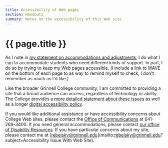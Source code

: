 ```yaml
---
title: Accessibility of Web pages
section: Handouts
summary: Notes on the accessibility of this Web site
---
```

# {{ page.title }}

As I note in [my statement on accommodations and
adjustments](../handouts/accommodations), I do what I can to accommodate
students who need different kinds of support.  In part, I do so by trying
to keep my Web pages accessible.  (I include a link to WAVE on the bottom
of each page to as way to remind myself to check; I don't remember as much
as I'd like.)

Like the broader Grinnell College community, I am committed to providing
a site that a broad audience can access, regardless of technology
or ability.  The College provides a [more detailed statement about these
issues](https://www.grinnell.edu/web-accessibility) as well as a 
longer [digital accessibility policy](https://www.grinnell.edu/sites/default/files/docs/2020-01/Digital%20Accessibility%20Policy%208-1-2018.pdf).

If you would like additional assistance or have
accessibility concerns about College Web sites, please contact the [Office of
Communications](mailto:communications@grinnell.edu) at 641-269-3400.
If you need general accommodations, please contact [our office of
Disability Resources](https://www.grinnell.edu/about/offices-services/accessibility-disability/disability-services).
If you have particular concerns about my site, please contact me 
at [rebelsky@grinnell.edu](mailto:rebelsky@grinnell.edu?subject=Accessibility Issue With Web Site).
